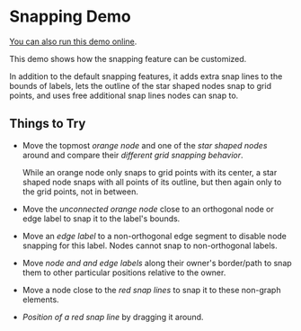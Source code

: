 <!--
 //////////////////////////////////////////////////////////////////////////////
 // @license
 // This demo file is part of yFiles for HTML 2.3.0.3.
 // Use is subject to license terms.
 //
 // Copyright (c) 2000-2020 by yWorks GmbH, Vor dem Kreuzberg 28,
 // 72070 Tuebingen, Germany. All rights reserved.
 //
 //////////////////////////////////////////////////////////////////////////////
-->
# Snapping Demo

[You can also run this demo online](https://live.yworks.com/demos/input/customsnapping/index.html).

This demo shows how the snapping feature can be customized.

In addition to the default snapping features, it adds extra snap lines to the bounds of labels, lets the outline of the star shaped nodes snap to grid points, and uses free additional snap lines nodes can snap to.

## Things to Try

- Move the topmost _orange node_ and one of the _star shaped nodes_ around and compare their _different grid snapping behavior_.

  While an orange node only snaps to grid points with its center, a star shaped node snaps with all points of its outline, but then again only to the grid points, not in between.

- Move the _unconnected orange node_ close to an orthogonal node or edge label to snap it to the label's bounds.
- Move an _edge label_ to a non-orthogonal edge segment to disable node snapping for this label. Nodes cannot snap to non-orthogonal labels.
- Move _node and and edge labels_ along their owner's border/path to snap them to other particular positions relative to the owner.
- Move a node close to the _red snap lines_ to snap it to these non-graph elements.
- _Position of a red snap line_ by dragging it around.
